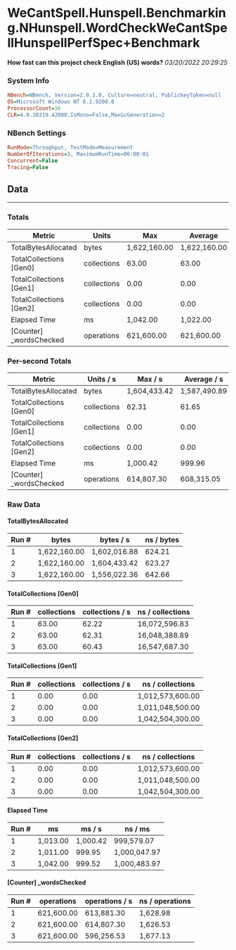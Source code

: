 ﻿# WeCantSpell.Hunspell.Benchmarking.NHunspell.WordCheckWeCantSpellHunspellPerfSpec+Benchmark
__How fast can this project check English (US) words?__
_03/20/2022 20:29:25_
### System Info
```ini
NBench=NBench, Version=2.0.1.0, Culture=neutral, PublicKeyToken=null
OS=Microsoft Windows NT 6.2.9200.0
ProcessorCount=16
CLR=4.0.30319.42000,IsMono=False,MaxGcGeneration=2
```

### NBench Settings
```ini
RunMode=Throughput, TestMode=Measurement
NumberOfIterations=3, MaximumRunTime=00:00:01
Concurrent=False
Tracing=False
```

## Data
-------------------

### Totals
|          Metric |           Units |             Max |         Average |             Min |          StdDev |
|---------------- |---------------- |---------------- |---------------- |---------------- |---------------- |
|TotalBytesAllocated |           bytes |    1,622,160.00 |    1,622,160.00 |    1,622,160.00 |            0.00 |
|TotalCollections [Gen0] |     collections |           63.00 |           63.00 |           63.00 |            0.00 |
|TotalCollections [Gen1] |     collections |            0.00 |            0.00 |            0.00 |            0.00 |
|TotalCollections [Gen2] |     collections |            0.00 |            0.00 |            0.00 |            0.00 |
|    Elapsed Time |              ms |        1,042.00 |        1,022.00 |        1,011.00 |           17.35 |
|[Counter] _wordsChecked |      operations |      621,600.00 |      621,600.00 |      621,600.00 |            0.00 |

### Per-second Totals
|          Metric |       Units / s |         Max / s |     Average / s |         Min / s |      StdDev / s |
|---------------- |---------------- |---------------- |---------------- |---------------- |---------------- |
|TotalBytesAllocated |           bytes |    1,604,433.42 |    1,587,490.89 |    1,556,022.36 |       27,279.32 |
|TotalCollections [Gen0] |     collections |           62.31 |           61.65 |           60.43 |            1.06 |
|TotalCollections [Gen1] |     collections |            0.00 |            0.00 |            0.00 |            0.00 |
|TotalCollections [Gen2] |     collections |            0.00 |            0.00 |            0.00 |            0.00 |
|    Elapsed Time |              ms |        1,000.42 |          999.96 |          999.52 |            0.45 |
|[Counter] _wordsChecked |      operations |      614,807.30 |      608,315.05 |      596,256.53 |       10,453.24 |

### Raw Data
#### TotalBytesAllocated
|           Run # |           bytes |       bytes / s |      ns / bytes |
|---------------- |---------------- |---------------- |---------------- |
|               1 |    1,622,160.00 |    1,602,016.88 |          624.21 |
|               2 |    1,622,160.00 |    1,604,433.42 |          623.27 |
|               3 |    1,622,160.00 |    1,556,022.36 |          642.66 |

#### TotalCollections [Gen0]
|           Run # |     collections | collections / s |ns / collections |
|---------------- |---------------- |---------------- |---------------- |
|               1 |           63.00 |           62.22 |   16,072,596.83 |
|               2 |           63.00 |           62.31 |   16,048,388.89 |
|               3 |           63.00 |           60.43 |   16,547,687.30 |

#### TotalCollections [Gen1]
|           Run # |     collections | collections / s |ns / collections |
|---------------- |---------------- |---------------- |---------------- |
|               1 |            0.00 |            0.00 |1,012,573,600.00 |
|               2 |            0.00 |            0.00 |1,011,048,500.00 |
|               3 |            0.00 |            0.00 |1,042,504,300.00 |

#### TotalCollections [Gen2]
|           Run # |     collections | collections / s |ns / collections |
|---------------- |---------------- |---------------- |---------------- |
|               1 |            0.00 |            0.00 |1,012,573,600.00 |
|               2 |            0.00 |            0.00 |1,011,048,500.00 |
|               3 |            0.00 |            0.00 |1,042,504,300.00 |

#### Elapsed Time
|           Run # |              ms |          ms / s |         ns / ms |
|---------------- |---------------- |---------------- |---------------- |
|               1 |        1,013.00 |        1,000.42 |      999,579.07 |
|               2 |        1,011.00 |          999.95 |    1,000,047.97 |
|               3 |        1,042.00 |          999.52 |    1,000,483.97 |

#### [Counter] _wordsChecked
|           Run # |      operations |  operations / s | ns / operations |
|---------------- |---------------- |---------------- |---------------- |
|               1 |      621,600.00 |      613,881.30 |        1,628.98 |
|               2 |      621,600.00 |      614,807.30 |        1,626.53 |
|               3 |      621,600.00 |      596,256.53 |        1,677.13 |


